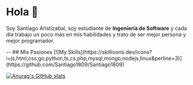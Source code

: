 # Hola :wave:
<p>Soy Santiago Aristizabal, soy estudiante de <strong>Ingeniería de Software</strong> y cada día trabajo un poco más en mis habilidades y trato de ser mejor persona y mejor programador.</p>
--
## Mis Pasiones
[![My Skills](https://skillicons.dev/icons?i=js,html,css,go,python,ts,cs,php,mysql,mongo,nodejs,linux&perline=3)](https://github.com/Santiago1809/Santiago1809)

[![Anurag's GitHub stats](https://github-readme-stats.vercel.app/api?username=Santiago1809)](https://github.com/Santiago1809/Santiago1809)
